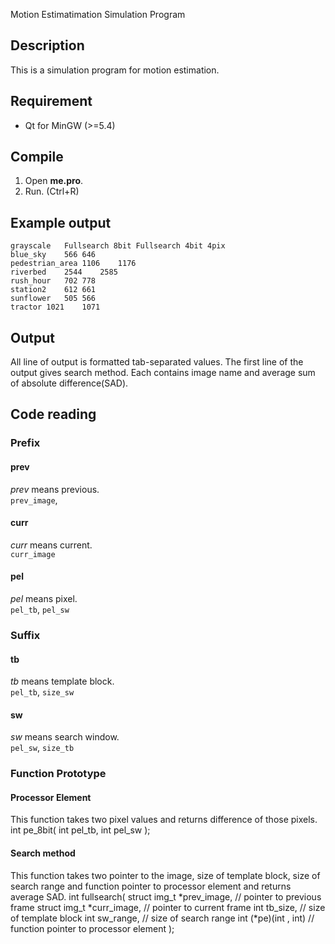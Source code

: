 Motion Estimatimation Simulation Program

## Description
This is a simulation program for motion estimation.

## Requirement
* Qt for MinGW (>=5.4)

## Compile
1. Open **me.pro**.
2. Run. (Ctrl+R)

## Example output
    grayscale	Fullsearch 8bit	Fullsearch 4bit 4pix
    blue_sky	566	646
    pedestrian_area	1106	1176
    riverbed	2544	2585
    rush_hour	702	778
    station2	612	661
    sunflower	505	566
    tractor	1021	1071

## Output
All line of output is formatted tab-separated values.
The first line of the output gives search method.
Each contains image name and average sum of absolute difference(SAD).

## Code reading
### Prefix
#### prev
*prev* means previous.  
`prev_image`,

#### curr
*curr* means current.  
`curr_image`

#### pel
*pel* means pixel.  
`pel_tb`, `pel_sw`

### Suffix
#### tb
*tb* means template block.  
`pel_tb`, `size_sw`

#### sw
*sw* means search window.  
`pel_sw`, `size_tb`

### Function Prototype
#### Processor Element
This function takes two pixel values and returns difference of those pixels.
    int
    pe_8bit(
      int pel_tb,
      int pel_sw
    );

#### Search method
This function takes two pointer to the image, size of template block, size of search range and function pointer to processor element and returns average SAD.
    int
    fullsearch(
      struct img_t *prev_image, //  pointer to previous frame
      struct img_t *curr_image, //  pointer to current frame
      int tb_size,              // size of template block
      int sw_range,             // size of search range
      int (*pe)(int , int)      // function pointer to processor element
    );

